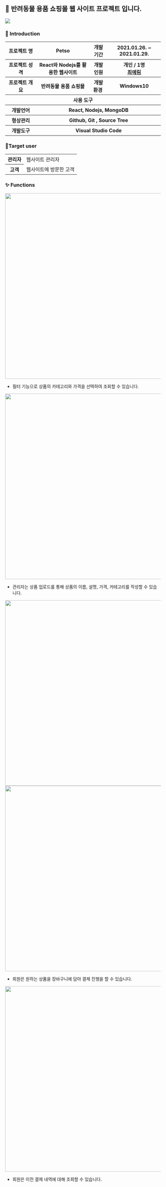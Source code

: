 ## 🐶 반려동물 용품 쇼핑몰 웹 사이트 프로젝트 입니다. 

<img src="https://user-images.githubusercontent.com/67423172/177091030-017f1056-1c2e-4063-9c31-198ceea7eecf.png"></img>

### 👋 Introduction
<table>
    <tr>
        <th width="20%">프로젝트 명 </th>
        <th>Petso</th>
        <th>개발기간</th>
        <th>2021.01.26. ~ 2021.01.29.</th>
    </tr>
    <tr>
        <th>프로젝트 성격</th>
        <th>React와 Nodejs를 활용한 웹사이트</th>
        <th>개발인원</th>
        <th>개인 / 1명<br>
            <a href="https://github.com/Yerim-Choi">최예림</a> 
        </th>
    </tr>
    <tr>
        <th>프로젝트 개요</th>
        <th>반려동물 용품 쇼핑몰</th>
        <th>개발환경&nbsp;</th>
        <th>Windows10</th>
    </tr>
    <tr>
        <th colspan="5">사용 도구</th>
    </tr>
    <tr>
        <th>개발언어</th>
        <th colspan="3">React, Nodejs, MongoDB</th>
    </tr>
    <tr>
        <th>형상관리</th>
        <th colspan="3">Github, Git , Source Tree</th>
    </tr>
    <tr>
        <th>개발도구</th>
        <th colspan="3">Visual Studio Code</th>
    </tr>
</table>



### 🙋Target user
<table>
    <tr>
        <th>관리자</th>
        <td>웹사이트 관리자</td>
    </tr>
    <tr>
        <th>고객</th>
        <td>웹사이트에 방문한 고객</td>
    </tr>
</table>

### ✨ Functions
<img src="https://user-images.githubusercontent.com/67423172/106568836-29b25a00-6577-11eb-9253-d5a30f6ae928.JPG" width="600px"></img>
- 필터 기능으로 상품의 카테고리와 가격을 선택하여 조회할 수 있습니다.

<img src="https://user-images.githubusercontent.com/67423172/106569020-63836080-6577-11eb-9ed6-26fff05f82bb.JPG" width="600px"></img>
- 관리자는 상품 업로드를 통해 상품의 이름, 설명, 가격, 카테고리를 작성할 수 있습니다.

<img src="https://user-images.githubusercontent.com/67423172/106569106-7eee6b80-6577-11eb-9f22-ec19a36426d5.JPG" width="600px"></img>
<img src="https://user-images.githubusercontent.com/67423172/106569232-9decfd80-6577-11eb-9bac-7b5a166000ac.JPG" width="600px"></img>
- 회원은 원하는 상품을 장바구니에 담아 결제 진행을 할 수 있습니다.

<img src="https://user-images.githubusercontent.com/67423172/106569277-a80efc00-6577-11eb-8120-db0e8a5a47ca.JPG" width="600px"></img>
- 회원은 이전 결제 내역에 대해 조회할 수 있습니다.





